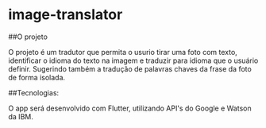 # image-translator

##O projeto

O projeto é um tradutor que permita o usurio tirar uma foto com texto, identificar o idioma do texto na imagem e traduzir para idioma que o usuário definir.
Sugerindo também a tradução de palavras chaves da frase da foto de forma isolada.

##Tecnologias:

O app será desenvolvido com Flutter, utilizando API's do Google e Watson da IBM.
